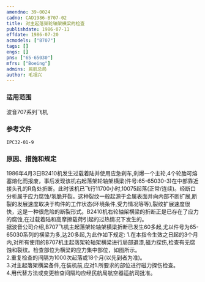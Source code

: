 ```yaml
---
amendno: 39-0024  
cadno: CAD1986-B707-02  
title: 对主起落架轮轴架横梁的检查  
publishdate: 1986-07-11  
effdate: 1986-07-20  
acmodels: ["B707"]  
tags: []  
engs: []  
pns: ["65-65030"]  
mfrs: ["Boeing"]  
admins: 民航总局  
author: 毛祖兴  
---
```

  
### 适用范围  
波音707系列飞机  
  
<!--more-->  
### 参考文件  
    IPC32-01-9  
  
### 原因、措施和规定  
1986年4月3日B2410机发生过载着陆并使用应急刹车,刹爆一个主轮,4个轮胎可熔塞熔化而报废，事后发现该机右起落架轮轴架横梁(件号:65-65030-3)在中部靠近接头孔的R角处折断。此时该机已飞行11700小时,10075起落(正常/连续)。经断口分析属于应力腐蚀/氢脆开裂。这种裂纹一般起源于金属表面并向内部不断扩展,断裂的发展速度取决于构件的工作状态(环境条件,受力情况等等),裂纹扩展速度很快，这是一种很危险的断裂形式。B2410机右轮轴架横梁的折断正是已存在了应力的腐蚀,在过载着陆和高摩擦载荷引起的过热情况下发生的。  
    据波音公司介绍,B707飞机主起落架轮轴架横梁折断已发生60多起,尤以件号为65-65030系列的横梁为多,达20多起,为此作如下规定:  1.在本指令生效之日起的3个月内,对所有使用的B707机主起落架轮轴架横梁进行局部退漆,磁力探伤,检查有无腐蚀和裂纹。检查部位为横梁的应力集中部位，如图所示。  
    2.重复检查的间隔为1000次起落或18个月(以先到者为准)。  
    3.对主起落架横梁备件,在装机前,应对1.所要求的部位进行磁力探伤检查。  
    4.用代替方法或变更检查间隔均应经民航局航空器适航司批准。  
  
